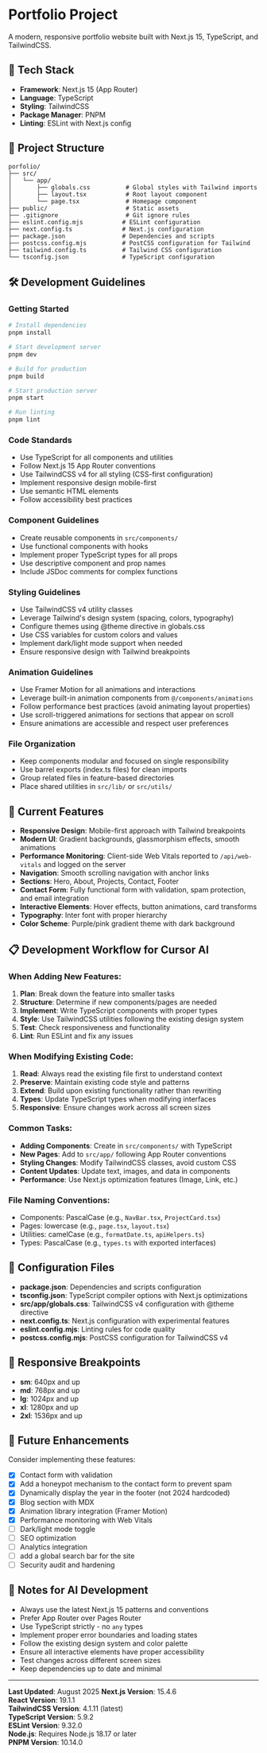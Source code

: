 # Portfolio Project

A modern, responsive portfolio website built with Next.js 15, TypeScript, and TailwindCSS.

## 🚀 Tech Stack

- **Framework**: Next.js 15 (App Router)
- **Language**: TypeScript
- **Styling**: TailwindCSS
- **Package Manager**: PNPM
- **Linting**: ESLint with Next.js config

## 📁 Project Structure

```
porfolio/
├── src/
│   └── app/
│       ├── globals.css          # Global styles with Tailwind imports
│       ├── layout.tsx           # Root layout component
│       └── page.tsx             # Homepage component
├── public/                      # Static assets
├── .gitignore                   # Git ignore rules
├── eslint.config.mjs           # ESLint configuration
├── next.config.ts              # Next.js configuration
├── package.json                # Dependencies and scripts
├── postcss.config.mjs          # PostCSS configuration for Tailwind
├── tailwind.config.ts          # Tailwind CSS configuration
└── tsconfig.json               # TypeScript configuration
```

## 🛠️ Development Guidelines

### Getting Started
```bash
# Install dependencies
pnpm install

# Start development server
pnpm dev

# Build for production
pnpm build

# Start production server
pnpm start

# Run linting
pnpm lint
```

### Code Standards
- Use TypeScript for all components and utilities
- Follow Next.js 15 App Router conventions
- Use TailwindCSS v4 for all styling (CSS-first configuration)
- Implement responsive design mobile-first
- Use semantic HTML elements
- Follow accessibility best practices

### Component Guidelines
- Create reusable components in `src/components/`
- Use functional components with hooks
- Implement proper TypeScript types for all props
- Use descriptive component and prop names
- Include JSDoc comments for complex functions

### Styling Guidelines
- Use TailwindCSS v4 utility classes
- Leverage Tailwind's design system (spacing, colors, typography)
- Configure themes using @theme directive in globals.css
- Use CSS variables for custom colors and values
- Implement dark/light mode support when needed
- Ensure responsive design with Tailwind breakpoints

### Animation Guidelines
- Use Framer Motion for all animations and interactions
- Leverage built-in animation components from `@/components/animations`
- Follow performance best practices (avoid animating layout properties)
- Use scroll-triggered animations for sections that appear on scroll
- Ensure animations are accessible and respect user preferences

### File Organization
- Keep components modular and focused on single responsibility
- Use barrel exports (index.ts files) for clean imports
- Group related files in feature-based directories
- Place shared utilities in `src/lib/` or `src/utils/`

## 🎨 Current Features

- **Responsive Design**: Mobile-first approach with Tailwind breakpoints
- **Modern UI**: Gradient backgrounds, glassmorphism effects, smooth animations
- **Performance Monitoring**: Client-side Web Vitals reported to `/api/web-vitals` and logged on the server
- **Navigation**: Smooth scrolling navigation with anchor links
- **Sections**: Hero, About, Projects, Contact, Footer
- **Contact Form**: Fully functional form with validation, spam protection, and email integration
- **Interactive Elements**: Hover effects, button animations, card transforms
- **Typography**: Inter font with proper hierarchy
- **Color Scheme**: Purple/pink gradient theme with dark background

## 📋 Development Workflow for Cursor AI

### When Adding New Features:
1. **Plan**: Break down the feature into smaller tasks
2. **Structure**: Determine if new components/pages are needed
3. **Implement**: Write TypeScript components with proper types
4. **Style**: Use TailwindCSS utilities following the existing design system
5. **Test**: Check responsiveness and functionality
6. **Lint**: Run ESLint and fix any issues

### When Modifying Existing Code:
1. **Read**: Always read the existing file first to understand context
2. **Preserve**: Maintain existing code style and patterns
3. **Extend**: Build upon existing functionality rather than rewriting
4. **Types**: Update TypeScript types when modifying interfaces
5. **Responsive**: Ensure changes work across all screen sizes

### Common Tasks:
- **Adding Components**: Create in `src/components/` with TypeScript
- **New Pages**: Add to `src/app/` following App Router conventions
- **Styling Changes**: Modify TailwindCSS classes, avoid custom CSS
- **Content Updates**: Update text, images, and data in components
- **Performance**: Use Next.js optimization features (Image, Link, etc.)

### File Naming Conventions:
- Components: PascalCase (e.g., `NavBar.tsx`, `ProjectCard.tsx`)
- Pages: lowercase (e.g., `page.tsx`, `layout.tsx`)
- Utilities: camelCase (e.g., `formatDate.ts`, `apiHelpers.ts`)
- Types: PascalCase (e.g., `types.ts` with exported interfaces)

## 🔧 Configuration Files

- **package.json**: Dependencies and scripts configuration
- **tsconfig.json**: TypeScript compiler options with Next.js optimizations
- **src/app/globals.css**: TailwindCSS v4 configuration with @theme directive
- **next.config.ts**: Next.js configuration with experimental features
- **eslint.config.mjs**: Linting rules for code quality
- **postcss.config.mjs**: PostCSS configuration for TailwindCSS v4

## 📱 Responsive Breakpoints

- **sm**: 640px and up
- **md**: 768px and up  
- **lg**: 1024px and up
- **xl**: 1280px and up
- **2xl**: 1536px and up

## 🎯 Future Enhancements

Consider implementing these features:
- [x] Contact form with validation
- [x] Add a honeypot mechanism to the contact form to prevent spam
- [x] Dynamically display the year in the footer (not 2024 hardcoded)
- [x] Blog section with MDX
- [x] Animation library integration (Framer Motion)
- [x] Performance monitoring with Web Vitals
- [ ] Dark/light mode toggle
- [ ] SEO optimization
- [ ] Analytics integration
- [ ] add a global search bar for the site
- [ ] Security audit and hardening

## 📝 Notes for AI Development

- Always use the latest Next.js 15 patterns and conventions
- Prefer App Router over Pages Router
- Use TypeScript strictly - no `any` types
- Implement proper error boundaries and loading states
- Follow the existing design system and color palette
- Ensure all interactive elements have proper accessibility
- Test changes across different screen sizes
- Keep dependencies up to date and minimal

---

**Last Updated**: August 2025
**Next.js Version**: 15.4.6  
**React Version**: 19.1.1  
**TailwindCSS Version**: 4.1.11 (latest)  
**TypeScript Version**: 5.9.2  
**ESLint Version**: 9.32.0  
**Node.js**: Requires Node.js 18.17 or later  
**PNPM Version**: 10.14.0
